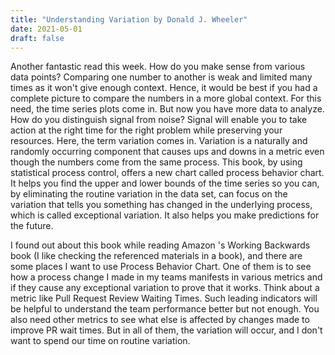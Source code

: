 ```yaml
---
title: "Understanding Variation by Donald J. Wheeler"
date: 2021-05-01
draft: false
---
```


Another fantastic read this week. How do you make sense from various data points? Comparing one number to another is weak and limited many times as it won't give enough context. Hence, it would be best if you had a complete picture to compare the numbers in a more global context. For this need, the time series plots come in. But now you have more data to analyze. How do you distinguish signal from noise? Signal will enable you to take action at the right time for the right problem while preserving your resources. Here, the term variation comes in. Variation is a naturally and randomly occurring component that causes ups and downs in a metric even though the numbers come from the same process. This book, by using statistical process control, offers a new chart called process behavior chart. It helps you find the upper and lower bounds of the time series so you can, by eliminating the routine variation in the data set, can focus on the variation that tells you something has changed in the underlying process, which is called exceptional variation. It also helps you make predictions for the future.

I found out about this book while reading Amazon 's Working Backwards book (I like checking the referenced materials in a book), and there are some places I want to use Process Behavior Chart. One of them is to see how a process change I made in my teams manifests in various metrics and if they cause any exceptional variation to prove that it works. Think about a metric like Pull Request Review Waiting Times. Such leading indicators will be helpful to understand the team performance better but not enough. You also need other metrics to see what else is affected by changes made to improve PR wait times. But in all of them, the variation will occur, and I don't want to spend our time on routine variation.